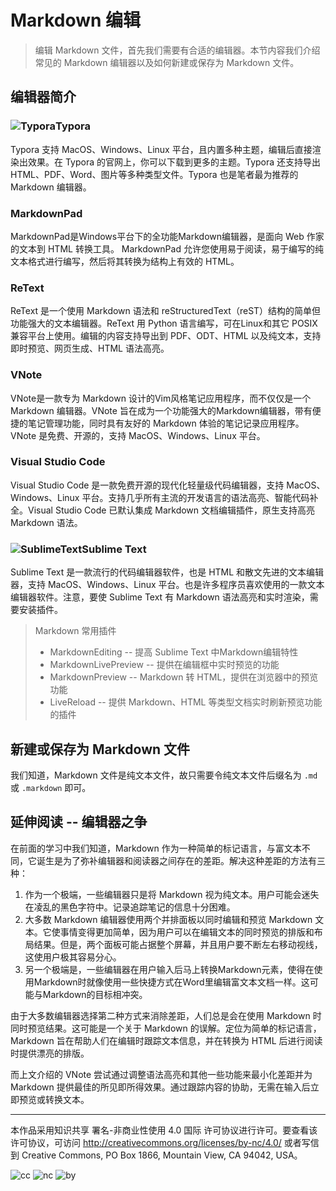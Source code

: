 # Markdown 编辑

> 编辑 Markdown 文件，首先我们需要有合适的编辑器。本节内容我们介绍常见的 Markdown 编辑器以及如何新建或保存为 Markdown 文件。

## 编辑器简介

### ![Typora](http://ice-kylin.gitee.io/icekylinfigurebed/images/MarkdownGuide/Markdown%E7%BC%96%E8%BE%91-Typora.png)Typora

Typora 支持 MacOS、Windows、Linux 平台，且内置多种主题，编辑后直接渲染出效果。在 Typora 的官网上，你可以下载到更多的主题。Typora 还支持导出 HTML、PDF、Word、图片等多种类型文件。Typora 也是笔者最为推荐的 Markdown 编辑器。

### MarkdownPad

MarkdownPad是Windows平台下的全功能Markdown编辑器，是面向 Web 作家的文本到 HTML 转换工具。 MarkdownPad 允许您使用易于阅读，易于编写的纯文本格式进行编写，然后将其转换为结构上有效的 HTML。

### ReText

ReText 是一个使用 Markdown 语法和 reStructuredText（reST）结构的简单但功能强大的文本编辑器。ReText 用 Python 语言编写，可在Linux和其它 POSIX 兼容平台上使用。编辑的内容支持导出到 PDF、ODT、HTML 以及纯文本，支持即时预览、网页生成、HTML 语法高亮。

### VNote

VNote是一款专为 Markdown 设计的Vim风格笔记应用程序，而不仅仅是一个 Markdown 编辑器。VNote 旨在成为一个功能强大的Markdown编辑器，带有便捷的笔记管理功能，同时具有友好的 Markdown 体验的笔记记录应用程序。VNote 是免费、开源的，支持 MacOS、Windows、Linux 平台。

### Visual Studio Code

Visual Studio Code 是一款免费开源的现代化轻量级代码编辑器，支持 MacOS、Windows、Linux 平台。支持几乎所有主流的开发语言的语法高亮、智能代码补全。Visual Studio Code 已默认集成 Markdown 文档编辑插件，原生支持高亮 Markdown 语法。

### ![SublimeText](http://ice-kylin.gitee.io/icekylinfigurebed/images/MarkdownGuide/Markdown%E7%BC%96%E8%BE%91-SublimeText.svg)Sublime Text

Sublime Text 是一款流行的代码编辑器软件，也是 HTML 和散文先进的文本编辑器，支持 MacOS、Windows、Linux 平台。也是许多程序员喜欢使用的一款文本编辑器软件。注意，要使 Sublime Text 有 Markdown 语法高亮和实时渲染，需要安装插件。

> Markdown 常用插件
>
> - MarkdownEditing -- 提高 Sublime Text 中Markdown编辑特性
> - MarkdownLivePreview -- 提供在编辑框中实时预览的功能
> - MarkdownPreview -- Markdown 转 HTML，提供在浏览器中的预览功能
> - LiveReload -- 提供 Markdown、HTML 等类型文档实时刷新预览功能的插件

## 新建或保存为 Markdown 文件

我们知道，Markdown 文件是纯文本文件，故只需要令纯文本文件后缀名为 `.md` 或 `.markdown` 即可。

## 延伸阅读 -- 编辑器之争

在前面的学习中我们知道，Markdown 作为一种简单的标记语言，与富文本不同，它诞生是为了弥补编辑器和阅读器之间存在的差距。解决这种差距的方法有三种：

1. 作为一个极端，一些编辑器只是将 Markdown 视为纯文本。用户可能会迷失在凌乱的黑色字符中。记录追踪笔记的信息十分困难。
2. 大多数 Markdown 编辑器使用两个并排面板以同时编辑和预览 Markdown 文本。它使事情变得更加简单，因为用户可以在编辑文本的同时预览的排版和布局结果。但是，两个面板可能占据整个屏幕，并且用户要不断左右移动视线，这使用户极其容易分心。
3. 另一个极端是，一些编辑器在用户输入后马上转换Markdown元素，使得在使用Markdown时就像使用一些快捷方式在Word里编辑富文本文档一样。这可能与Markdown的目标相冲突。

由于大多数编辑器选择第二种方式来消除差距，人们总是会在使用 Markdown 时同时预览结果。这可能是一个关于 Markdown 的误解。定位为简单的标记语言，Markdown 旨在帮助人们在编辑时跟踪文本信息，并在转换为 HTML 后进行阅读时提供漂亮的排版。

而上文介绍的 VNote 尝试通过调整语法高亮和其他一些功能来最小化差距并为 Markdown 提供最佳的所见即所得效果。通过跟踪内容的协助，无需在输入后立即预览或转换文本。

***

本作品采用知识共享 署名-非商业性使用 4.0 国际 许可协议进行许可。要查看该许可协议，可访问 http://creativecommons.org/licenses/by-nc/4.0/ 或者写信到 Creative Commons, PO Box 1866, Mountain View, CA 94042, USA。

![cc](http://ice-kylin.gitee.io/icekylinfigurebed/images/PublicFile/License/cc-colourful.svg) ![nc](http://ice-kylin.gitee.io/icekylinfigurebed/images/PublicFile/License/nc-colourful.svg) ![by](http://ice-kylin.gitee.io/icekylinfigurebed/images/PublicFile/License/by-colourful.svg)